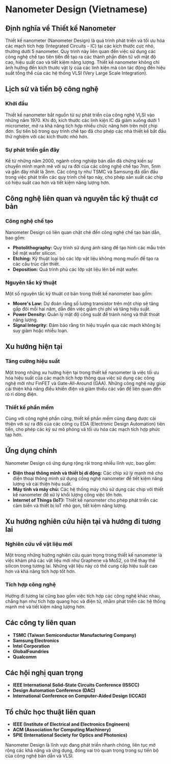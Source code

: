 # Nanometer Design (Vietnamese)

## Định nghĩa về Thiết kế Nanometer

Thiết kế nanometer (Nanometer Design) là quá trình phát triển và tối ưu hóa các mạch tích hợp (Integrated Circuits - IC) tại các kích thước cực nhỏ, thường dưới 5 nanometer. Quy trình này liên quan đến việc sử dụng các công nghệ chế tạo tiên tiến để tạo ra các thành phần điện tử với mật độ cao, hiệu suất cao và tiết kiệm năng lượng. Thiết kế nanometer không chỉ ảnh hưởng đến kích thước vật lý của các linh kiện mà còn tác động đến hiệu suất tổng thể của các hệ thống VLSI (Very Large Scale Integration).

## Lịch sử và tiến bộ công nghệ

### Khởi đầu

Thiết kế nanometer bắt nguồn từ sự phát triển của công nghệ VLSI vào những năm 1970. Khi đó, kích thước các linh kiện IC đã giảm xuống dưới 1 micrometer, mở ra khả năng tích hợp nhiều chức năng hơn trên một chip đơn. Sự tiến bộ trong quy trình chế tạo đã cho phép các nhà thiết kế bắt đầu thử nghiệm với các kích thước nhỏ hơn.

### Sự phát triển gần đây

Kể từ những năm 2000, ngành công nghiệp bán dẫn đã chứng kiến sự chuyển mình mạnh mẽ với sự ra đời của các công nghệ chế tạo 7nm, 5nm và gần đây nhất là 3nm. Các công ty như TSMC và Samsung đã dẫn đầu trong việc phát triển các quy trình chế tạo này, cho phép sản xuất các chip có hiệu suất cao hơn và tiết kiệm năng lượng hơn.

## Công nghệ liên quan và nguyên tắc kỹ thuật cơ bản

### Công nghệ chế tạo

Nanometer Design có liên quan chặt chẽ đến công nghệ chế tạo bán dẫn, bao gồm:

- **Photolithography:** Quy trình sử dụng ánh sáng để tạo hình các mẫu trên bề mặt wafer silicon.
- **Etching:** Kỹ thuật loại bỏ các lớp vật liệu không mong muốn để tạo ra các cấu trúc cần thiết.
- **Deposition:** Quá trình phủ các lớp vật liệu lên bề mặt wafer.

### Nguyên tắc kỹ thuật

Một số nguyên tắc kỹ thuật cơ bản trong thiết kế nanometer bao gồm:

- **Moore's Law:** Dự đoán rằng số lượng transistor trên một chip sẽ tăng gấp đôi mỗi hai năm, dẫn đến việc giảm chi phí và tăng hiệu suất.
- **Power Density:** Quản lý mật độ công suất để tránh nóng và thất thoát năng lượng.
- **Signal Integrity:** Đảm bảo rằng tín hiệu truyền qua các mạch không bị suy giảm hoặc nhiễu loạn.

## Xu hướng hiện tại

### Tăng cường hiệu suất

Một trong những xu hướng hiện tại trong thiết kế nanometer là việc tối ưu hóa hiệu suất của các mạch tích hợp thông qua việc sử dụng các công nghệ mới như FinFET và Gate-All-Around (GAA). Những công nghệ này giúp cải thiện khả năng điều khiển điện và giảm thiểu các vấn đề liên quan đến rò rỉ dòng điện.

### Thiết kế phần mềm

Cùng với công nghệ phần cứng, thiết kế phần mềm cũng đang được cải thiện với sự ra đời của các công cụ EDA (Electronic Design Automation) tiên tiến, cho phép các kỹ sư mô phỏng và tối ưu hóa các mạch tích hợp phức tạp hơn.

## Ứng dụng chính

Nanometer Design có ứng dụng rộng rãi trong nhiều lĩnh vực, bao gồm:

- **Điện thoại thông minh và thiết bị di động:** Các chip xử lý mạnh mẽ cho điện thoại thông minh sử dụng công nghệ nanometer để tiết kiệm năng lượng và cải thiện hiệu suất.
- **Máy tính và máy chủ:** Các hệ thống máy chủ sử dụng các chip với thiết kế nanometer để xử lý khối lượng công việc lớn hơn.
- **Internet of Things (IoT):** Thiết kế nanometer cho phép phát triển các cảm biến và thiết bị IoT nhỏ gọn, tiết kiệm năng lượng.

## Xu hướng nghiên cứu hiện tại và hướng đi tương lai

### Nghiên cứu về vật liệu mới

Một trong những hướng nghiên cứu quan trọng trong thiết kế nanometer là việc khám phá các vật liệu mới như Graphene và MoS2, có thể thay thế silicon trong tương lai. Những vật liệu này có thể cung cấp hiệu suất cao hơn và khả năng tích hợp tốt hơn.

### Tích hợp công nghệ

Hướng đi tương lai cũng bao gồm việc tích hợp các công nghệ khác nhau, chẳng hạn như tích hợp quang học và điện tử, nhằm phát triển các hệ thống mạnh mẽ và tiết kiệm năng lượng hơn.

## Các công ty liên quan

- **TSMC (Taiwan Semiconductor Manufacturing Company)**
- **Samsung Electronics**
- **Intel Corporation**
- **GlobalFoundries**
- **Qualcomm**

## Các hội nghị quan trọng

- **IEEE International Solid-State Circuits Conference (ISSCC)**
- **Design Automation Conference (DAC)**
- **International Conference on Computer-Aided Design (ICCAD)**

## Tổ chức học thuật liên quan

- **IEEE (Institute of Electrical and Electronics Engineers)**
- **ACM (Association for Computing Machinery)**
- **SPIE (International Society for Optics and Photonics)**

Nanometer Design là lĩnh vực đang phát triển nhanh chóng, liên tục mở rộng các khả năng và ứng dụng, đóng vai trò quan trọng trong sự tiến bộ của công nghệ bán dẫn và VLSI.